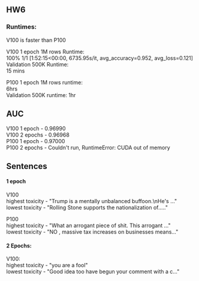 ## HW6  
### Runtimes:
V100 is faster than P100  

V100 1 epoch 1M rows Runtime:  
100% 1/1 [1:52:15<00:00, 6735.95s/it, avg_accuracy=0.952, avg_loss=0.121]  
Validation 500K Runtime:  
15 mins  

P100 1 epoch 1M rows runtime:  
6hrs  
Validation 500K runtime:
1hr  

## AUC

V100 1 epoch - 0.96990  
V100 2 epochs - 0.96968  
P100 1 epoch - 0.97000  
P100 2 epochs - Couldn't run, RuntimeError: CUDA out of memory  

## Sentences  

#### 1 epoch  
V100  
highest toxicity - "Trump is a mentally unbalanced buffoon.\nHe's ..."  
lowest toxicity - "Rolling Stone supports the nationalization of....."  

P100  
highest toxicity - "What an arrogant piece of shit. This arrogant ..."  
lowest toxicity - "NO , massive tax increases on businesses means..."  

#### 2 Epochs:  
V100:  
highest toxicity - "you are a fool"  
lowest toxicity - "Good idea too have begun your comment with a c..."   
